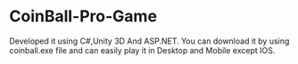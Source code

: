 # CoinBall-Pro-Game
Developed it using C#,Unity 3D And ASP.NET.
You can download it by using coinball.exe file and can easily play it in Desktop and Mobile except IOS.
